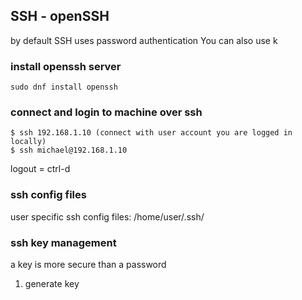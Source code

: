 ## SSH -  openSSH

by default SSH uses password authentication
You can also use k

### install openssh server
```
sudo dnf install openssh
```

### connect and login to machine over ssh

```
$ ssh 192.168.1.10 (connect with user account you are logged in locally)
$ ssh michael@192.168.1.10
```

logout = ctrl-d

### ssh config files

user specific ssh config files:
/home/user/.ssh/
### ssh key management

a key is more secure than a password

1. generate key